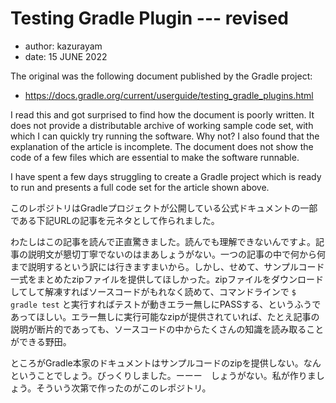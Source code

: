 # Testing Gradle Plugin --- revised

- author: kazurayam
- date: 15 JUNE 2022

The original was the following document published by the Gradle project:

- https://docs.gradle.org/current/userguide/testing_gradle_plugins.html

I read this and got surprised to find how the document is poorly written. It does not provide a distributable archive of working sample code set, with which I can quickly try running the software. Why not? I also found that the explanation of the article is incomplete. The document does not show the code of a few files which are essential to make the software runnable.

I have spent a few days struggling to create a Gradle project which is ready to run and presents a full code set for the article shown above.

このレポジトリはGradleプロジェクトが公開している公式ドキュメントの一部である下記URLの記事を元ネタとして作られました。

わたしはこの記事を読んで正直驚きました。読んでも理解できないんですよ。記事の説明文が懇切丁寧でないのはまあしょうがない。一つの記事の中で何から何まで説明するという訳には行きますまいから。しかし、せめて、サンプルコード一式をまとめたzipファイルを提供してほしかった。zipファイルをダウンロードしてして解凍すればソースコードがもれなく読めて、コマンドラインで 
`$ gradle test`
と実行すればテストが動きエラー無しにPASSする、というふうであってほしい。エラー無しに実行可能なzipが提供されていれば、たとえ記事の説明が断片的であっても、ソースコードの中からたくさんの知識を読み取ることができる野田。

ところがGradle本家のドキュメントはサンプルコードのzipを提供しない。なんということでしょう。びっくりしました。ーーー　しょうがない。私が作りましょう。そういう次第で作ったのがこのレポジトリ。
